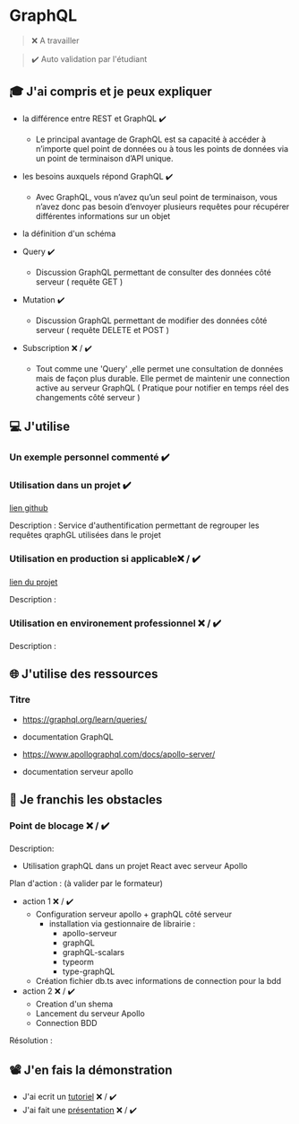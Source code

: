 # GraphQL

> ❌ A travailler

> ✔️ Auto validation par l'étudiant

## 🎓 J'ai compris et je peux expliquer

- la différence entre REST et GraphQL ✔️
  
  - Le principal avantage de GraphQL est sa capacité à accéder à n’importe quel point de données ou à tous les points de données 
  via un point de terminaison d’API unique.

- les besoins auxquels répond GraphQL ✔️

    - Avec GraphQL, vous n’avez qu’un seul point de terminaison, vous n’avez donc pas besoin d’envoyer plusieurs requêtes pour récupérer différentes informations sur un objet

- la définition d'un schéma
- Query  ✔️

    - Discussion GraphQL permettant de consulter des données côté serveur ( requête GET  )

- Mutation  ✔️

    - Discussion GraphQL permettant de modifier des données côté serveur ( requête DELETE et POST  )

- Subscription ❌ / ✔️

    - Tout comme une 'Query' ,elle permet une consultation de données mais de façon plus durable. Elle permet de maintenir une connection active au serveur GraphQL ( Pratique pour notifier en temps réel des changements côté serveur )

## 💻 J'utilise

### Un exemple personnel commenté  ✔️
<!--
requête :
query GetPets {
    pets {
        name
    }
}

retour bdd :
{
    "data": {
        "pets": [
            {
                "name": "billy"
            },
            {
                "name": "bobby"
            }
        ]
    }
}
--->
### Utilisation dans un projet  ✔️

[lien github](https://github.com/WildCodeSchool/2022-11-turing-WildBlog/blob/dev/client/src/services/auth.query.ts)

Description :
Service d'authentification permettant de regrouper les requêtes qraphGL utilisées dans le projet
### Utilisation en production si applicable❌ / ✔️

[lien du projet](...)

Description :

### Utilisation en environement professionnel ❌ / ✔️

Description :

## 🌐 J'utilise des ressources


### Titre

 - https://graphql.org/learn/queries/
 - documentation GraphQL

 - https://www.apollographql.com/docs/apollo-server/
 - documentation serveur apollo


## 🚧 Je franchis les obstacles

### Point de blocage ❌ / ✔️

Description:

 - Utilisation graphQL dans un projet React avec serveur Apollo

Plan d'action : (à valider par le formateur)

- action 1   ❌ / ✔️
    - Configuration serveur apollo + graphQL côté serveur 
        - installation via gestionnaire de librairie :
            - apollo-serveur
            - graphQL
            - graphQL-scalars
            - typeorm
            - type-graphQL
    - Création fichier db.ts avec informations de connection pour la bdd
- action 2 ❌ / ✔️
    - Creation d'un shema
        <!--
            async function start(): Promise<void> {
                 schema = await buildSchema({
                resolvers: [UserResolver],
                : false,
                authChecker: customAuthChecker,
             });
        --->
    - Lancement du serveur Apollo
        <!--
            const server = new ApolloServer({
                schema,
                csrfPrevention: true,
                cache: "bounded",
                plugins: [ApolloServerPluginLandingPageLocalDefault({ embed: true })],
            })
        --->
    - Connection BDD
        <!--
            server.listen().then(async (data) => {
                await db.initialize();
                console.log(`server ready ${data.url}`);
            });
        --->
Résolution :

## 📽️ J'en fais la démonstration

- J'ai ecrit un [tutoriel](...) ❌ / ✔️
- J'ai fait une [présentation](...) ❌ / ✔️

